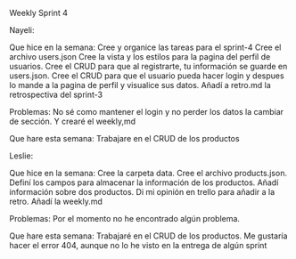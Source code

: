 Weekly Sprint 4

Nayeli: 

Que hice en la semana:
Cree y organice las tareas para el sprint-4
Cree el archivo users.json
Cree la vista y los estilos para la pagina del perfil de usuarios.
Cree el CRUD para que al registrarte, tu información se guarde en users.json.
Cree el CRUD para que el usuario pueda hacer login y despues lo mande a la pagina de perfil y visualice sus datos.
Añadí a retro.md la retrospectiva del sprint-3

Problemas:
No sé como mantener el login y no perder los datos la cambiar de sección.
Y crearé el weekly,md

Que hare esta semana:
Trabajare en el CRUD de los productos

Leslie:

Que hice en la semana:
Cree la carpeta data.
Cree el archivo products.json.
Definí los campos para almacenar la información de los productos.
Añadí información sobre dos productos.
Di mi opinión en trello para añadir a la retro.
Añadí la weekly.md

Problemas:
Por el momento no he encontrado algún problema.

Que hare esta semana:
Trabajaré en el CRUD de los productos.
Me gustaría hacer el error 404, aunque no lo he visto en la entrega de algún sprint

